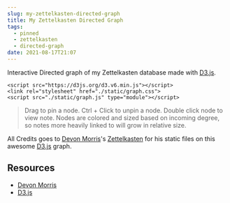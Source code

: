 ```yaml
---
slug: my-zettelkasten-directed-graph
title: My Zettelkasten Directed Graph
tags:
  - pinned
  - zettelkasten
  - directed-graph
date: 2021-08-17T21:07
---
```



Interactive Directed graph of my Zettelkasten database made with [D3.js].

``` {=html}
<script src="https://d3js.org/d3.v6.min.js"></script>
<link rel="stylesheet" href="./static/graph.css">
<script src="./static/graph.js" type="module"></script>
```

> Drag to pin a node. Ctrl + Click to unpin a node. Double click node to view
> note. Nodes are colored and sized based on incoming degree, so notes more
> heavily linked to will grow in relative size.

All Credits goes to [Devon Morris]'s [Zettelkasten] for his static files on this
awesome [D3.js] graph.

[Devon Morris]: https://github.com/DevonMorris
[Zettelkasten]: https://github.com/DevonMorris/zettelkasten
[D3.js]: https://d3js.org/

## Resources

- [Devon Morris](https://github.com/DevonMorris)
- [D3.js](https://d3js.org/)

